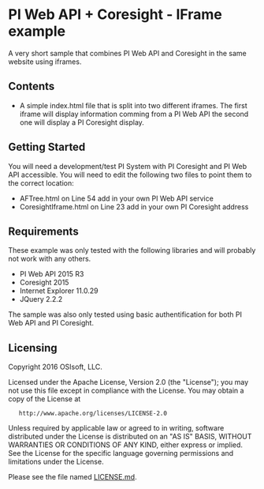 # PI Web API + Coresight - IFrame example

A very short sample that combines PI Web API and Coresight in the same website using iframes.

## Contents

* A simple index.html file that is split into two different iframes. The first iframe will display information comming from a PI Web API the second one will display a PI Coresight display.

## Getting Started

You will need a development/test PI System with PI Coresight and PI Web API accessible. You will need to edit the following two files to point them to the correct location:

* AFTree.html on Line 54 add in your own PI Web API service
* CoresightIframe.html on Line 23 add in your own PI Coresight address


## Requirements

These example was only tested with the following libraries and will probably not work with any others.

* PI Web API 2015 R3
* Coresight 2015
* Internet Explorer 11.0.29
* JQuery 2.2.2

The sample was also only tested using basic authentification for both PI Web API and PI Coresight.

## Licensing

Copyright 2016 OSIsoft, LLC.

   Licensed under the Apache License, Version 2.0 (the "License");
   you may not use this file except in compliance with the License.
   You may obtain a copy of the License at

       http://www.apache.org/licenses/LICENSE-2.0

   Unless required by applicable law or agreed to in writing, software
   distributed under the License is distributed on an "AS IS" BASIS,
   WITHOUT WARRANTIES OR CONDITIONS OF ANY KIND, either express or implied.
   See the License for the specific language governing permissions and
   limitations under the License.
   
Please see the file named [LICENSE.md](LICENSE.md).

